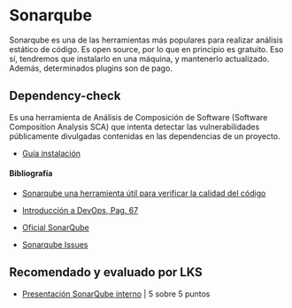 # Sonarqube

Sonarqube es una de las herramientas más populares para realizar análisis estático de
código. Es open source, por lo que en principio es gratuito. Eso sí, tendremos que instalarlo en una máquina,
y mantenerlo actualizado. Además, determinados plugins son de pago.

## Dependency-check

Es una herramienta de Análisis de Composición de Software (Software Composition Analysis SCA) que intenta detectar las vulnerabilidades públicamente divulgadas contenidas en las dependencias de un proyecto.

- [Guía instalación](https://docs.google.com/document/d/1SPhlX-MFZgMm1hRc034bHTZ-rwOFYvVe/edit?usp=sharing&ouid=117349136004025714917&rtpof=true&sd=true)

#### Bibliografía

- [Sonarqube una herramienta útil para verificar la calidad del código](https://castor.com.co/sonarqube-una-herramienta-util-para-verificar-la-calidad-del-codigo/)
- [Introducción a DevOps, Pag. 67](https://openaccess.uoc.edu/bitstream/10609/97626/6/aelezTFG0619memoria.pdf)

- [Oficial SonarQube](https://docs.sonarqube.org/9.9/try-out-sonarqube/)
- [Sonarqube Issues](https://drive.google.com/file/d/1F2DqMTG1CEBm0RNpde6XOviPfpA7cTO7/view?usp=sharing)

## Recomendado y evaluado por LKS

- [Presentación SonarQube interno](https://docs.google.com/presentation/d/1VXO3GOeTXAMPmMdDY-b0Bn-wKaJGhlcvyEtStkoL5vo/edit?usp=sharing) | 5 sobre 5 puntos
